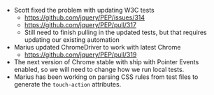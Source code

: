 * Scott fixed the problem with updating W3C tests
  * https://github.com/jquery/PEP/issues/314
  * https://github.com/jquery/PEP/pull/317
  * Still need to finish pulling in the updated tests, but that requires updating our existing automation
* Marius updated ChromeDriver to work with latest Chrome
  * https://github.com/jquery/PEP/pull/319
* The next version of Chrome stable with ship with Pointer Events enabled, so we will need to change how we run local tests.
* Marius has been working on parsing CSS rules from test files to generate the `touch-action` attributes.
